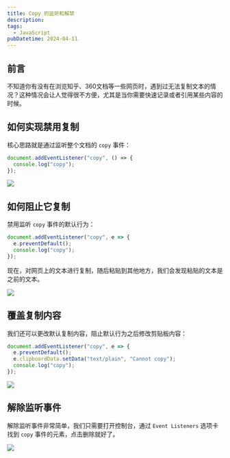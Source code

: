 ```yaml
---
title: Copy 的监听和解禁
description:
tags:
  - JavaScript
pubDatetime: 2024-04-11
---
```


## 前言

不知道你有没有在浏览知乎、360文档等一些网页时，遇到过无法复制文本的情况？这种情况会让人觉得很不方便，尤其是当你需要快速记录或者引用某些内容的时候。

## 如何实现禁用复制

核心思路就是通过监听整个文档的 `copy` 事件：

```ts
document.addEventListener("copy", () => {
  console.log("copy");
});
```

![](https://s2.loli.net/2024/08/29/batKsyVZ2BwPuYz.png)

## 如何阻止它复制

禁用监听 `copy` 事件的默认行为：

```ts
document.addEventListener("copy", e => {
  e.preventDefault();
  console.log("copy");
});
```

现在，对网页上的文本进行复制，随后粘贴到其他地方，我们会发现粘贴的文本是之前的文本。

![](https://s2.loli.net/2024/08/29/cqbOurka65tCJeE.png)

## 覆盖复制内容

我们还可以更改默认复制内容，阻止默认行为之后修改剪贴板内容：

```ts
document.addEventListener("copy", e => {
  e.preventDefault();
  e.clipboardData.setData("text/plain", "Cannot copy");
  console.log("copy");
});
```

![](https://s2.loli.net/2024/08/29/uoPvQhbMUcKWDpY.png)

## 解除监听事件

解除监听事件非常简单，我们只需要打开控制台，通过 `Event Listeners` 选项卡找到 `copy` 事件的元素，点击删除就好了。

![](https://s2.loli.net/2024/08/29/nwilqh1kgHaGxSW.png)
